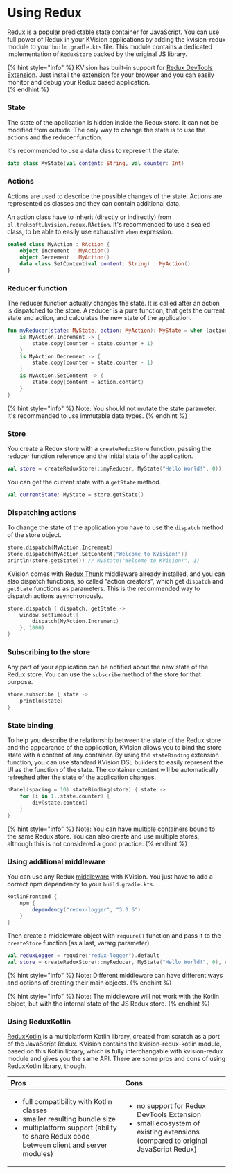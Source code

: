 # Using Redux

[Redux](https://redux.js.org/) is a popular predictable state container for JavaScript. You can use full power of Redux in your KVision applications by adding the kvision-redux module to your `build.gradle.kts` file. This module contains a dedicated implementation of `ReduxStore` backed by the original JS library.

{% hint style="info" %}
KVision has built-in support for [Redux DevTools Extension](http://extension.remotedev.io/). Just install the extension for your browser and you can easily monitor and debug your Redux based application.   
{% endhint %}

### State

The state of the application is hidden inside the Redux store. It can not be modified from outside. The only way to change the state is to use the actions and the reducer function.

It's recommended to use a data class to represent the state.

```kotlin
data class MyState(val content: String, val counter: Int)
```

### Actions

Actions are used to describe the possible changes of the state. Actions are represented as classes and they can contain additional data.

An action class have to inherit \(directly or indirectly\) from `pl.treksoft.kvision.redux.RAction`. It's recommended to use a sealed class, to be able to easily use  exhaustive `when` expression.

```kotlin
sealed class MyAction : RAction {
    object Increment : MyAction()
    object Decrement : MyAction()
    data class SetContent(val content: String) : MyAction()
}
```

### Reducer function

The reducer function actually changes the state. It is called after an action is dispatched to the store. A reducer is a pure function, that gets the current state and action, and calculates the new state of the application. 

```kotlin
fun myReducer(state: MyState, action: MyAction): MyState = when (action) {
    is MyAction.Increment -> {
        state.copy(counter = state.counter + 1)
    }
    is MyAction.Decrement -> {
        state.copy(counter = state.counter - 1)
    }
    is MyAction.SetContent -> {
        state.copy(content = action.content)
    }
}
```

{% hint style="info" %}
Note: You should not mutate the state parameter. It's recommended to use immutable data types.
{% endhint %}

### Store

You create a Redux store with a `createReduxStore` function, passing the reducer function reference and the initial state of the application.

```kotlin
val store = createReduxStore(::myReducer, MyState("Hello World!", 0))
```

You can get the current state with a `getState` method.

```kotlin
val currentState: MyState = store.getState()
```

### Dispatching actions

To change the state of the application you have to use the `dispatch` method of the store object.

```kotlin
store.dispatch(MyAction.Increment)
store.dispatch(MyAction.SetContent("Welcome to KVision!"))
println(store.getState()) // MyState("Welcome to KVision!", 1)
```

KVision comes with [Redux Thunk](https://github.com/reduxjs/redux-thunk) middleware already installed, and you can also dispatch functions, so called "action creators", which get `dispatch` and `getState` functions as parameters. This is the recommended way to dispatch actions asynchronously. 

```kotlin
store.dispatch { dispatch, getState ->
    window.setTimeout({
        dispatch(MyAction.Increment)
    }, 1000)
}
```

### Subscribing to the store

Any part of your application can be notified about the new state of the Redux store. You can use the `subscribe` method of the store for that purpose.

```kotlin
store.subscribe { state ->
    println(state)
}
```

### State binding

To help you describe the relationship between the state of the Redux store and the appearance of the application, KVision allows you to bind the store state with a content of any container. By using the `stateBinding` extension function, you can use standard KVision DSL builders to easily represent the UI as the function of the state. The container content will be automatically refreshed after the state of the application changes.

```kotlin
hPanel(spacing = 10).stateBinding(store) { state ->
    for (i in 1..state.counter) {
        div(state.content)
    }
}
```

{% hint style="info" %}
Note: You can have multiple containers bound to the same Redux store. You can also create and use multiple stores, although this is not considered a good practice.
{% endhint %}

### Using additional middleware

You can use any Redux [middleware](https://redux.js.org/introduction/ecosystem#middleware) with KVision. You just have to add a correct npm dependency to your `build.gradle.kts`.

```groovy
kotlinFrontend {
    npm {
        dependency("redux-logger", "3.0.6")    
    }
}
```

Then create a middleware object with `require()` function and pass it to the `createStore` function \(as a last, vararg parameter\).

```kotlin
val reduxLogger = require("redux-logger").default
val store = createReduxStore(::myReducer, MyState("Hello World!", 0), reduxLogger)
```

{% hint style="info" %}
Note: Different middleware can have different ways and options of creating their main objects.
{% endhint %}

{% hint style="info" %}
Note: The middleware will not work with the Kotlin object, but with the internal state of the JS Redux store.
{% endhint %}

### Using ReduxKotlin

[ReduxKotlin](https://reduxkotlin.org/) is a multiplatform Kotlin library, created from scratch as a port of the JavaScript Redux. KVision contains the kvision-redux-kotlin module, based on this Kotlin library, which is fully interchangable with kvision-redux module and gives you the same API. There are some pros and cons of using ReduxKotlin library, though.

<table>
  <thead>
    <tr>
      <th style="text-align:left">Pros</th>
      <th style="text-align:left">Cons</th>
    </tr>
  </thead>
  <tbody>
    <tr>
      <td style="text-align:left">
        <ul>
          <li>full compatibility with Kotlin classes</li>
          <li>smaller resulting bundle size</li>
          <li>multiplatform support (ability to share Redux code between client and
            server modules)</li>
        </ul>
      </td>
      <td style="text-align:left">
        <ul>
          <li>no support for Redux DevTools Extension</li>
          <li>small ecosystem of existing extensions (compared to original JavaScript
            Redux)</li>
        </ul>
      </td>
    </tr>
  </tbody>
</table>